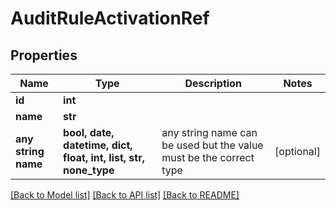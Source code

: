 # AuditRuleActivationRef


## Properties
Name | Type | Description | Notes
------------ | ------------- | ------------- | -------------
**id** | **int** |  |
**name** | **str** |  |
**any string name** | **bool, date, datetime, dict, float, int, list, str, none_type** | any string name can be used but the value must be the correct type | [optional]

[[Back to Model list]](../README.md#documentation-for-models) [[Back to API list]](../README.md#documentation-for-api-endpoints) [[Back to README]](../README.md)
